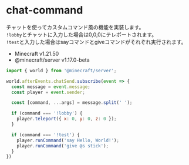 # chat-command
チャットを使ってカスタムコマンド風の機能を実装します。  
`!lobby`とチャットに入力した場合は0,0,0にテレポートされます。  
`!test`と入力した場合はsayコマンドとgiveコマンドがそれぞれ実行されます。

- Minecraft v1.21.50
- @minecraft/server v1.17.0-beta

```js
import { world } from '@minecraft/server';

world.afterEvents.chatSend.subscribe(event => {
  const message = event.message;
  const player = event.sender;

  const [command, ...args] = message.split(' ');

  if (command === '!lobby') {
    player.teleport({ x: 0, y: 0, z: 0 });
  }

  if (command === '!test') {
    player.runCommand('say Hello, World!');
    player.runCommand('give @s stick');
  }
})
```
